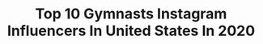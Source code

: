 ---
title: Top 10 Gymnasts Instagram Influencers In United States In 2020
description: >-
  Find top gymnasts Instagram influencers in United States in 2020. Most popular hashtags: #beach #florida #gymnastics #ubud.
platform: Instagram
profiles:
  - username: "kyla_bryant"
    fullname: >-
      Kyla Bryant ♕
    location: "United States"
    followers: 7611
    engagement: 1713
    commentsToLikes: 0.055327
    id: ck5hovjhnqb630i11v4yf3jbl
    verified: false
    hashtags: "#juniorszn"
  - username: "tiacollinss"
    fullname: >-
      T I A C O L L I N S 🖤
    location: "United States"
    followers: 17621
    engagement: 547
    commentsToLikes: 0.424919
    id: ck5hfi3ahxkwf0i11nj6g01se
    verified: false
    hashtags: "#mistyle, #rebelgal, #prettylittlething, #stayhomewithplt"
  - username: "aaijai"
    fullname: >-
      AJ Montgomery
    location: "United States"
    followers: 8587
    engagement: 1284
    commentsToLikes: 0.040362
    id: ck6u7d2zfkt6r0j716onwjy4m
    verified: false
    hashtags: "#china, #windowgaze, #priorities, #buildit"
  - username: "isabella.magnelli"
    fullname: >-
      Bella 🦋
    location: "United States"
    followers: 5875
    engagement: 1932
    commentsToLikes: 0.040847
    id: ck5qc03vjo7xl0i118x3rloch
    verified: false
    hashtags: "#signingday, #nastialiukincup, #nastialuikencup, #milwaukee"
  - username: "_victorianguyen"
    fullname: >-
      victoria nguyen / w-in
    location: "United States"
    followers: 16942
    engagement: 992
    commentsToLikes: 0.034850
    id: ck0w01wxxbzgb0i19rd2vn1kx
    verified: false
    hashtags: "#sorrynotsorry, #nli, #2020, #19"
  - username: "_kiyajohnson"
    fullname: >-
      Kiya
    location: "United States"
    followers: 7646
    engagement: 1917
    commentsToLikes: 0.031021
    id: ck5hl7udrjqet0i11ylgpbx7a
    verified: false
    hashtags: "#btj, #realtigers, #behindus, #mypeople"
  - username: "jackjerry"
    fullname: >-
      Jack Jerry | Instagram Filters
    location: "United States"
    followers: 74122
    engagement: 488
    commentsToLikes: 0.033859
    id: ck6tvywmdp1z90j713xz8du80
    verified: false
    hashtags: "#hollistercollective, #worldteenmentalwellnessday, #hcopartner"
  - username: "savi_shay"
    fullname: >-
      Savannah Kooyman 🧚
    location: "United States"
    followers: 9096
    engagement: 1472
    commentsToLikes: 0.024067
    id: ck6tp85wdid6d0j71mpqf5ipt
    verified: false
    hashtags: "#thankstom, #juniorseason, #2020, #meetthebruins"
  - username: "livvydunne"
    fullname: >-
      Olivia Dunne
    location: "United States"
    followers: 121682
    engagement: 1465
    commentsToLikes: 0.011780
    id: ck8wgn03tho9h0j786t3tq3zo
    verified: true
    hashtags: "#flip, #duet, #sidehustle, #makeup"
  - username: "master_bryton"
    fullname: >-
      Bryton Myler
    location: "United States"
    followers: 21754
    engagement: 735
    commentsToLikes: 0.033642
    id: ck13cd51jzroz0i19nq5ynkcz
    verified: false
    hashtags: "#nintendo, #snakes, #football, #cvxlive"
---